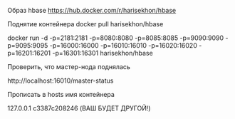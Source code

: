 Образ hbase
https://hub.docker.com/r/harisekhon/hbase

Поднятие контейнера
docker pull harisekhon/hbase

docker run -d -p=2181:2181 -p=8080:8080 -p=8085:8085 -p=9090:9090 -p=9095:9095 -p=16000:16000 -p=16010:16010 -p=16020:16020 -p=16201:16201 -p=16301:16301 harisekhon/hbase

Проверить, что мастер-нода поднялась

http://localhost:16010/master-status

Прописать в hosts имя контейнера

127.0.0.1 c3387c208246 (ВАШ БУДЕТ ДРУГОЙ!)
